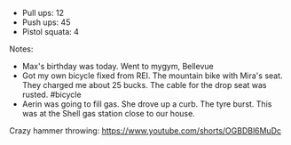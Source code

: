 - Pull ups: 12
- Push ups: 45
- Pistol squata: 4

Notes:
- Max's birthday was today. Went to mygym, Bellevue
- Got my own bicycle fixed from REI. The mountain bike with Mira's seat. They charged me about 25 bucks. The cable for the drop seat was rusted. #bicycle
- Aerin was going to fill gas. She drove up a curb. The tyre burst. This was at the Shell gas station close to our house.

Crazy hammer throwing:
https://www.youtube.com/shorts/OGBDBl6MuDc
